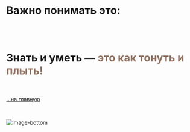 # Важно понимать это:

<br>
<br>

**Знать и уметь — <span style="color: #8F7161;">это как тонуть и плыть!**
===

<br>

[…на главную](/)

<br>

<span id="comp-end-img" class="img" onclick="imgResize()">![image-bottom](assets/svg/comp-end.svg)</span>